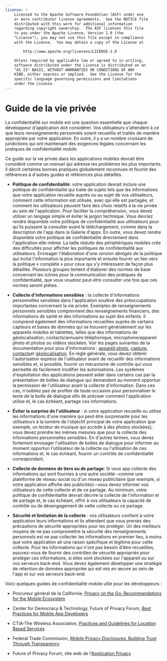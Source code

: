 ```yaml
---
license: >
    Licensed to the Apache Software Foundation (ASF) under one
    or more contributor license agreements.  See the NOTICE file
    distributed with this work for additional information
    regarding copyright ownership.  The ASF licenses this file
    to you under the Apache License, Version 2.0 (the
    "License"); you may not use this file except in compliance
    with the License.  You may obtain a copy of the License at

        http://www.apache.org/licenses/LICENSE-2.0

    Unless required by applicable law or agreed to in writing,
    software distributed under the License is distributed on an
    "AS IS" BASIS, WITHOUT WARRANTIES OR CONDITIONS OF ANY
    KIND, either express or implied.  See the License for the
    specific language governing permissions and limitations
    under the License.
---
```


# Guide de la vie privée

La confidentialité sur mobile est une question essentielle que chaque développeur d'application doit considérer. Vos utilisateurs s'attendent à ce que leurs renseignements personnels soient recueillis et traités de manière appropriée par votre application. En outre, il y a un nombre croissant de juridictions qui ont maintenant des exigences légales concernant les pratiques de confidentialité mobile.

Ce guide sur la vie privée dans les applications mobiles devrait être considéré comme un *manuel* qui adresse les problèmes les plus importants. Il décrit certaines bonnes pratiques globalement reconnues et fournit des références à d'autres guides et références plus détaillés.

*   **Politique de confidentialité**: votre application devrait inclure une politique de confidentialité qui traite de sujets tels que les informations que votre application recueille auprès ou au sujet de vos utilisateurs, comment cette information est utilisée, avec qui elle est partagée, et comment les utilisateurs peuvent faire des choix relatifs à la vie privée au sein de l'application. Pour faciliter la compréhension, vous devez utiliser un langage simple et éviter le jargon technique. Vous devriez rendre disponible votre politique de confidentialité aux utilisateurs pour qu'ils puissent la consulter avant le téléchargement, comme dans la description de l'app dans la Galerie d'apps. En outre, vous devez rendre disponible votre politique de confidentialité directement dans l'application elle-même. La taille réduite des périphériques mobiles crée des difficultés pour afficher les politiques de confidentialité aux utilisateurs. Envisager l'élaboration d'une *version abrégée* de la politique qui inclut l'information la plus importante et ensuite fournir un lien vers la politique « complète » pour ceux qui s'y intéressent de façon plus détaillée. Plusieurs groupes tentent d'élaborer des normes de base concernant les icônes pour la communication des pratiques de confidentialité, que vous voudrez peut-être consulter une fois que ces normes seront prêtes.

*   **Collecte d'informations sensibles** : la collecte d'informations personnelles sensibles dans l'application soulève des préoccupations importantes concernant la vie privée. Exemples de renseignements personnels sensibles comprennent des renseignements financiers, des informations de santé et des informations au sujet des enfants. Il comprend également des informations recueillies auprès de certains capteurs et bases de données qui se trouvent généralement sur les appareils mobiles et tablettes, telles que des informations de géolocalisation, contacts/annuaire téléphonique, microphone/appareil photo et photos ou vidéos stockées. Voir les pages suivantes de la documentation pour plus d'informations : [appareil photo][1], [capture][2], [contacts][3]et [géolocalisation][4]. En règle générale, vous devez obtenir l'autorisation express de l'utilisateur avant de recueillir des informations sensibles et, si possible, fournir un mécanisme de contrôle qui vous permette de facilement modifier les autorisations. Les systèmes d'exploitation des applications peuvent aider dans certains cas par la présentation de boîtes de dialogue qui demandent au moment opportun la permission de l'utilisateur avant la collecte d'information. Dans ces cas, n'oubliez pas de profiter de toute occasion pour personnaliser le texte de la boîte de dialogue afin de préciser comment l'application utilise et, le cas échéant, partage ces informations.

*   **Éviter la surprise de l'utilisateur** : si votre application recueille ou utilise les informations d'une manière qui peut être surprenante pour les utilisateurs à la lumière de l'objectif principal de votre application (par exemple, un lecteur de musique qui accède à des photos stockées), vous devez prendre les mêmes mesures que pour la collecte des informations personnelles sensibles. En d'autres termes, vous devez fortement envisager l'utilisation de boîtes de dialogue pour informer au moment opportun l'utilisateur de la collecte ou l'utilisation de ces informations et, le cas échéant, fournir un contrôle de confidentialité correspondant.

*   **Collecte de données de tiers ou de partage**: Si vous app collecte des informations qui sont fournies à une autre société--comme une plateforme de réseau social ou d'un réseau publicitaire (par exemple, si votre application affiche des publicités)--vous devez informer vos utilisateurs de cette collecte et de ce partage. Au minimum, votre politique de confidentialité devrait décrire la collecte de l'information et de partage et, le cas échéant, offrir à vos utilisateurs la capacité de contrôle ou de désengagement de cette collecte ou ce partage.

*   **Sécurité et limitation de la collecte** : vos utilisateurs confient à votre application leurs informations et ils attendent que vous preniez des précautions de sécurité appropriées pour les protéger. Un des meilleurs moyens de ne pas compromettre la sécurité des renseignements personnels est ne pas collecter les informations en premier lieu, à moins que votre application ait une raison spécifique et légitime pour cette collecte. Pour les informations qui n'ont pas besoin d'être recueillies, assurez-vous de fournir des contrôles de sécurité appropriés pour protéger ces informations, si elles sont stockées sur l'appareil ou sur vos serveurs back-end. Vous devez également développer une stratégie de rétention de données appropriée qui est mis en œuvre au sein de l'app et sur vos serveurs back-end.

 [1]: cordova_camera_camera.md.html
 [2]: cordova_media_capture_capture.md.html
 [3]: cordova_contacts_contacts.md.html
 [4]: cordova_geolocation_geolocation.md.html

Voici quelques guides de confidentialité mobile utile pour les développeurs :

*   Procureur général de la Californie, [Privacy on the Go: Recommandations for the Mobile Ecosystem][5]

*   Center for Democracy & Technology, Future of Privacy Forum, [Best Practices for Mobile App Developers][6]

*   CTIA-The Wireless Association, [Practices and Guidelines for Location Based Services][7]

*   Federal Trade Commission, [Mobile Privacy Disclosures: Building Trust Through Transparency][8]

*   Future of Privacy Forum, site web de l'[Application Privacy][9]

 [5]: http://oag.ca.gov/sites/all/files/pdfs/privacy/privacy_on_the_go.pdf
 [6]: http://www.futureofprivacy.org/wp-content/uploads/Best-Practices-for-Mobile-App-Developers_Final.pdf
 [7]: http://www.ctia.org/business_resources/wic/index.cfm/AID/11300
 [8]: http://www.ftc.gov/os/2013/02/130201mobileprivacyreport.pdf
 [9]: http://www.applicationprivacy.org